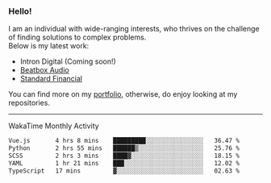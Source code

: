 ### Hello!

I am an individual with wide-ranging interests, who thrives on the challenge of finding solutions to complex problems. <br/> Below is my latest work:
- Intron Digital (Coming soon!)
- [Beatbox Audio](https://bumbleboss.xyz/w/beatbox-audio)
- [Standard Financial](https://bumbleboss.xyz/w/standard-financial)

You can find more on my [portfolio](https://bumbleboss.xyz/work), otherwise, do enjoy looking at my repositories.

---

WakaTime Monthly Activity

<!--START_SECTION:waka-->

```txt
Vue.js       4 hrs 8 mins    █████████░░░░░░░░░░░░░░░░   36.47 %
Python       2 hrs 55 mins   ██████▒░░░░░░░░░░░░░░░░░░   25.76 %
SCSS         2 hrs 3 mins    ████▓░░░░░░░░░░░░░░░░░░░░   18.15 %
YAML         1 hr 21 mins    ███░░░░░░░░░░░░░░░░░░░░░░   12.02 %
TypeScript   17 mins         ▓░░░░░░░░░░░░░░░░░░░░░░░░   02.63 %
```

<!--END_SECTION:waka-->
